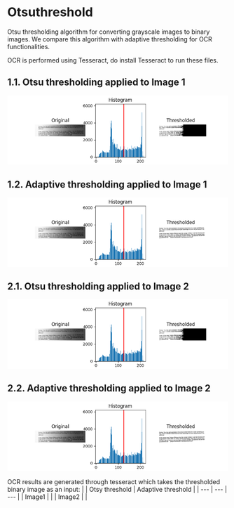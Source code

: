 # Otsuthreshold
Otsu thresholding algorithm for converting grayscale images to binary images. We compare this algorithm with adaptive thresholding for OCR functionalities.

OCR is performed using Tesseract, do install Tesseract to run these files. 

## 1.1. Otsu thresholding applied to Image 1
![](images/results/otsu1.png)

## 1.2. Adaptive thresholding applied to Image 1
![](images/results/adaptive1.png)

## 2.1. Otsu thresholding applied to Image 2
![](images/results/otsu1.png)

## 2.2. Adaptive thresholding applied to Image 2
![](images/results/adaptive1.png)


OCR results are generated through tesseract which takes the thresholded binary image as an input:
|  | Otsy threshold | Adaptive threshold |
| --- | --- | --- |
| Image1 |  |
| Image2 |   |

